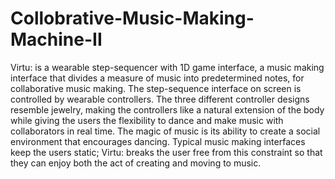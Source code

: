 # Collobrative-Music-Making-Machine-II
Virtu: is a wearable step-sequencer with 1D game interface, a music making interface that divides a measure of music into predetermined notes, for collaborative music making. 
The step-sequence interface on screen is controlled by wearable controllers. The three different controller designs resemble jewelry, making the controllers like a natural extension of the body while giving the users the flexibility to dance and make music with collaborators in real time. 
The magic of music is its ability to create a social environment that encourages dancing. Typical music making interfaces keep the users static; Virtu: breaks the user free from this constraint so that they can enjoy both the act of creating and moving to music.
